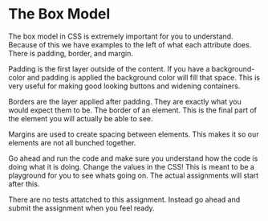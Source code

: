 # The Box Model
The box model in CSS is extremely important for you to understand. Because of this we have examples to the left of what each attribute does. There is padding, border, and margin.

Padding is the first layer outside of the content. If you have a background-color and padding is applied the background color will fill that space. This is very useful for making good looking buttons and widening containers.

Borders are the layer applied after padding. They are exactly what you would expect them to be. The border of an element. This is the final part of the element you will actually be able to see.

Margins are used to create spacing between elements. This makes it so our elements are not all bunched together.

Go ahead and run the code and make sure you understand how the code is doing what it is doing. Change the values in the CSS! This is meant to be a playground for you to see whats going on. The actual assignments will start after this.

There are no tests attatched to this assignment. Instead go ahead and submit the assignment when you feel ready.